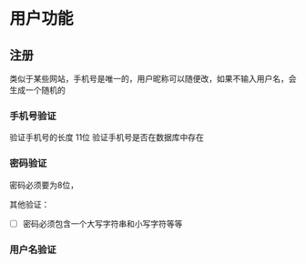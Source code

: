# 用户功能

## 注册
类似于某些网站，手机号是唯一的，用户昵称可以随便改，如果不输入用户名，会生成一个随机的

### 手机号验证
验证手机号的长度 11位
验证手机号是否在数据库中存在
### 密码验证
密码必须要为8位，

其他验证：
-[ ] 密码必须包含一个大写字符串和小写字符等等

### 用户名验证